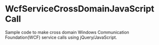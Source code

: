 WcfServiceCrossDomainJavaScriptCall
===================================

Sample code to make cross domain Windows Communication Foundation(WCF) service calls using jQuery/JavaScript.
